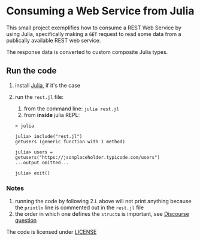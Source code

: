 # Consuming a Web Service from Julia 

This small project exemplifies how to consume a REST Web Service by using Julia, specifically making a `GET` request to read some data from a publically available REST web service.

The response data is converted to custom composite Julia types.

## Run the code

1. install [Julia](https://julialang.org/downloads/), if it's the case
2. run the `rest.jl` file:
   1. from the command line: `julia rest.jl`
   2. from **inside** julia REPL:

    ```
    > julia

    julia> include("rest.jl")
    getusers (generic function with 1 method)

    julia> users = getusers("https://jsonplaceholder.typicode.com/users")
    ...output omitted...

    julia> exit()
    ```

### Notes
1. running the code by following 2.i. above will not print anything because the `println` line is commented out in the `rest.jl` file
2. the order in which one defines the `struct`s is important, see [Discourse question](https://discourse.julialang.org/t/json-string-to-composite-type/56112)

The code is licensed under [LICENSE](../LICENSE)
